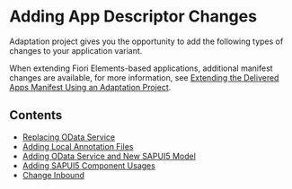 <!-- loio115ad563b1994f959f836e80affbe735 -->

# Adding App Descriptor Changes

Adaptation project gives you the opportunity to add the following types of changes to your application variant.

When extending Fiori Elements-based applications, additional manifest changes are available, for more information, see [Extending the Delivered Apps Manifest Using an Adaptation Project](https://ui5.sap.com/#/topic/a2b24a69baef4b91af2293ccc6b5871f).



<a name="loio115ad563b1994f959f836e80affbe735__section_qxb_1cf_wnb"/>

## Contents

-   [Replacing OData Service](replacing-odata-service-e913fbf.md)
-   [Adding Local Annotation Files](adding-local-annotation-files-c5d62ca.md)
-   [Adding OData Service and New SAPUI5 Model](adding-odata-service-and-new-sapui5-model-886e83b.md)
-   [Adding SAPUI5 Component Usages](adding-sapui5-component-usages-dd4b6e4.md)
-   [Change Inbound](change-inbound-4ce1920.md)

